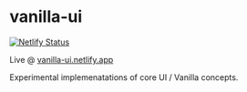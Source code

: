 # vanilla-ui
[![Netlify Status](https://api.netlify.com/api/v1/badges/89d4d822-ee72-4ec3-ab46-93d9769b593d/deploy-status)](https://app.netlify.com/sites/vanilla-ui/deploys)

Live @ [vanilla-ui.netlify.app](vanilla-ui.netlify.app)

Experimental implemenatations of core UI / Vanilla concepts.
